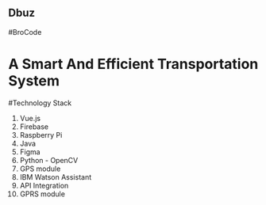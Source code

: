 ## Dbuz

#BroCode

# A Smart And Efficient Transportation System

#Technology Stack

1. Vue.js
2. Firebase
3. Raspberry Pi
4. Java
5. Figma
6. Python - OpenCV
7. GPS module
8. IBM Watson Assistant
9. API Integration
10. GPRS module
